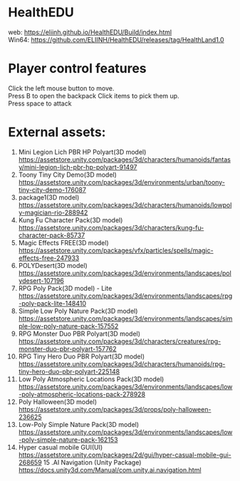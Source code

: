 # HealthEDU
web: https://eliinh.github.io/HealthEDU/Build/index.html  
Win64: https://github.com/ELIINH/HealthEDU/releases/tag/HealthLand1.0


# Player control features
Click the left mouse button to move.  
Press B to open the backpack
Click items to pick them up.  
Press space to attack


# External assets:  
1. Mini Legion Lich PBR HP Polyart(3D model)  https://assetstore.unity.com/packages/3d/characters/humanoids/fantasy/mini-legion-lich-pbr-hp-polyart-91497  
2. Toony Tiny City Demo(3D model) https://assetstore.unity.com/packages/3d/environments/urban/toony-tiny-city-demo-176087  
3. package1(3D model)  https://assetstore.unity.com/packages/3d/characters/humanoids/lowpoly-magician-rio-288942  
4. Kung Fu Character Pack(3D model)  https://assetstore.unity.com/packages/3d/characters/kung-fu-character-pack-85737  
5. Magic Effects FREE(3D model)  https://assetstore.unity.com/packages/vfx/particles/spells/magic-effects-free-247933  
6. POLYDesert(3D model)  https://assetstore.unity.com/packages/3d/environments/landscapes/polydesert-107196  
7. RPG Poly Pack(3D model)  - Lite https://assetstore.unity.com/packages/3d/environments/landscapes/rpg-poly-pack-lite-148410  
8. Simple Low Poly Nature Pack(3D model)  https://assetstore.unity.com/packages/3d/environments/landscapes/simple-low-poly-nature-pack-157552
9. RPG Monster Duo PBR Polyart(3D model)  https://assetstore.unity.com/packages/3d/characters/creatures/rpg-monster-duo-pbr-polyart-157762
10. RPG Tiny Hero Duo PBR Polyart(3D model)  https://assetstore.unity.com/packages/3d/characters/humanoids/rpg-tiny-hero-duo-pbr-polyart-225148
11. Low Poly Atmospheric Locations Pack(3D model)  https://assetstore.unity.com/packages/3d/environments/landscapes/low-poly-atmospheric-locations-pack-278928  
12. Poly Halloween(3D model)  https://assetstore.unity.com/packages/3d/props/poly-halloween-236625
13. Low-Poly Simple Nature Pack(3D model)  https://assetstore.unity.com/packages/3d/environments/landscapes/low-poly-simple-nature-pack-162153
14. Hyper casual mobile GUI(UI)  https://assetstore.unity.com/packages/2d/gui/hyper-casual-mobile-gui-268659
15 .AI Navigation (Unity Package)   https://docs.unity3d.com/Manual/com.unity.ai.navigation.html
